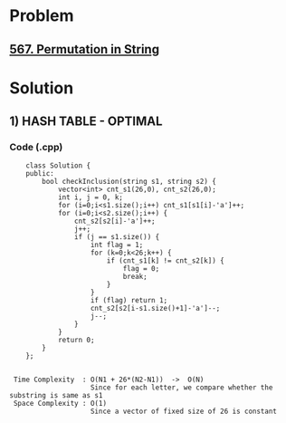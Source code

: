 # Problem

## [567. Permutation in String](https://leetcode.com/problems/permutation-in-string/)


# Solution 

## 1) HASH TABLE - OPTIMAL

       
   ### Code (.cpp)
   
        class Solution {
        public:
            bool checkInclusion(string s1, string s2) {
                vector<int> cnt_s1(26,0), cnt_s2(26,0);
                int i, j = 0, k;
                for (i=0;i<s1.size();i++) cnt_s1[s1[i]-'a']++;
                for (i=0;i<s2.size();i++) {
                    cnt_s2[s2[i]-'a']++;
                    j++;
                    if (j == s1.size()) {
                        int flag = 1;
                        for (k=0;k<26;k++) {
                            if (cnt_s1[k] != cnt_s2[k]) {
                                flag = 0;
                                break;
                            }
                        }
                        if (flag) return 1;
                        cnt_s2[s2[i-s1.size()+1]-'a']--;
                        j--;
                    }
                }
                return 0;
            }
        };
     
     
     Time Complexity  : O(N1 + 26*(N2-N1))  ->  O(N)
                        Since for each letter, we compare whether the substring is same as s1 
     Space Complexity : O(1)
                        Since a vector of fixed size of 26 is constant
        
